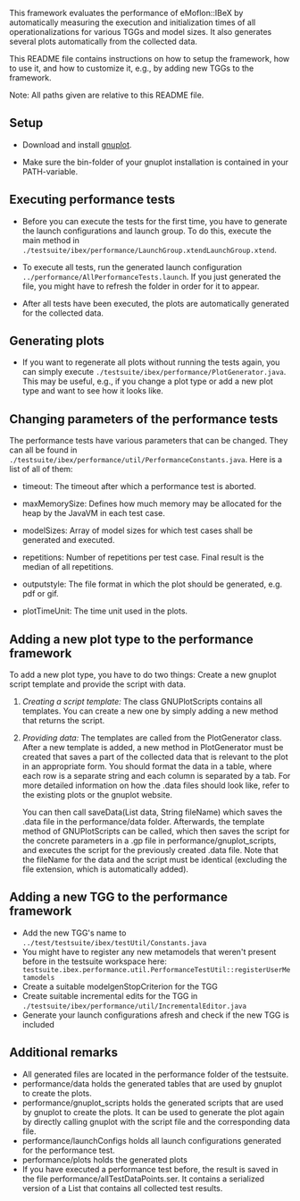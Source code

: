 This framework evaluates the performance of eMoflon::IBeX by automatically measuring
the execution and initialization times of all operationalizations for various TGGs and model sizes.
It also generates several plots automatically from the collected data.

This README file contains instructions on how to setup the framework, how to use it, and
how to customize it, e.g., by adding new TGGs to the framework.

Note:  All paths given are relative to this README file.

Setup
------------
- Download and install [gnuplot][].

[gnuplot]: http://gnuplot.sourceforge.net/

- Make sure the bin-folder of your gnuplot installation is contained in your PATH-variable.


Executing performance tests
------------
- Before you can execute the tests for the first time, you have to generate the launch configurations and launch group.
To do this, execute the main method in `./testsuite/ibex/performance/LaunchGroup.xtendLaunchGroup.xtend`.


- To execute all tests, run the generated launch configuration `../performance/AllPerformanceTests.launch`.
If you just generated the file, you might have to refresh the folder in order for it to appear.
- After all tests have been executed, the plots are automatically generated for the collected data.

Generating plots
------------
- If you want to regenerate all plots without running the tests again,
you can simply execute `./testsuite/ibex/performance/PlotGenerator.java`.
This may be useful, e.g.,  if you change a plot type or add a new plot type
and want to see how it looks like.


Changing parameters of the performance tests
------------
The performance tests have various parameters that can be changed. They can all be found in `./testsuite/ibex/performance/util/PerformanceConstants.java`. Here is a list of all of them:

- timeout: The timeout after which a performance test is aborted.
- maxMemorySize: Defines how much memory may be allocated for the heap by the JavaVM in each test case.
- modelSizes: Array of model sizes for which test cases shall be generated and executed.
- repetitions: Number of repetitions per test case. Final result is the median of all repetitions.

- outputstyle: The file format in which the plot should be generated,  e.g. pdf or gif.
- plotTimeUnit: The time unit used in the plots.

Adding a new plot type to the performance framework
------------
To add a new plot type, you have to do two things: Create a new gnuplot script template and provide the script with data.

1. *Creating a script template:* The class GNUPlotScripts contains all templates. You can create a new one by simply adding a new method that returns the script.

2. *Providing data:* The templates are called from the PlotGenerator class. After a new template is added, a new method in PlotGenerator must be created that saves a part of the collected data that is relevant to the plot in an appropriate form. You should format the data in a table, where each row is a separate string and each column is separated by a tab. For more detailed information on how the .data files should look like, refer to the existing plots or the gnuplot website.

   You can then call saveData(List<String> data, String fileName) which saves the .data file in the performance/data folder. Afterwards, the template method of GNUPlotScripts can be called, which then saves the script for the concrete parameters in a .gp file in performance/gnuplot_scripts, and executes the script for the previously created .data file. Note that the fileName for the data and the script must be identical (excluding the file extension, which is automatically added).

Adding a new TGG to the performance framework
------------

- Add the new TGG's name to `../test/testsuite/ibex/testUtil/Constants.java`
- You might have to register any new metamodels that weren't present before in the testsuite workspace here:  ` testsuite.ibex.performance.util.PerformanceTestUtil::registerUserMetamodels`
- Create a suitable modelgenStopCriterion for the TGG
- Create suitable incremental edits for the TGG in `./testsuite/ibex/performance/util/IncrementalEditor.java`
- Generate your launch configurations afresh and check if the new TGG is included

Additional remarks
------------
- All generated files are located in the performance folder of the testsuite.
- performance/data holds the generated tables that are used by gnuplot to create the plots.
- performance/gnuplot_scripts holds the generated scripts that are used by gnuplot to create the plots.
It can be used to generate the plot again by directly calling gnuplot with the script file and the
corresponding data file.
- performance/launchConfigs holds all launch configurations generated for the performance test.
- performance/plots holds the generated plots
- If you have executed a performance test before, the result is saved in the file performance/allTestDataPoints.ser.
It contains a serialized version of a List<TestDataPoint> that contains all collected test results.


